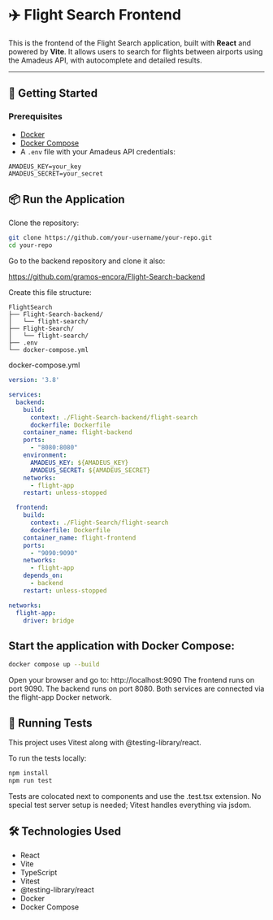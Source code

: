 # ✈️ Flight Search Frontend

This is the frontend of the Flight Search application, built with **React** and powered by **Vite**. It allows users to search for flights between airports using the Amadeus API, with autocomplete and detailed results.

---

## 🚀 Getting Started

### Prerequisites

- [Docker](https://www.docker.com/)
- [Docker Compose](https://docs.docker.com/compose/)
- A `.env` file with your Amadeus API credentials:

```env
AMADEUS_KEY=your_key
AMADEUS_SECRET=your_secret
```

## 📦 Run the Application
Clone the repository:
```bash
git clone https://github.com/your-username/your-repo.git
cd your-repo
```

Go to the backend repository and clone it also:

https://github.com/gramos-encora/Flight-Search-backend

Create this file structure:

```
FlightSearch
├── Flight-Search-backend/
│   └── flight-search/
├── Flight-Search/
│   └── flight-search/
├── .env
└── docker-compose.yml
```

docker-compose.yml
``` yml
version: '3.8'

services:
  backend:
    build:
      context: ./Flight-Search-backend/flight-search
      dockerfile: Dockerfile
    container_name: flight-backend
    ports:
      - "8080:8080"
    environment:
      AMADEUS_KEY: ${AMADEUS_KEY}
      AMADEUS_SECRET: ${AMADEUS_SECRET}
    networks:
      - flight-app
    restart: unless-stopped

  frontend:
    build:
      context: ./Flight-Search/flight-search
      dockerfile: Dockerfile
    container_name: flight-frontend
    ports:
      - "9090:9090"
    networks:
      - flight-app
    depends_on:
      - backend
    restart: unless-stopped

networks:
  flight-app:
    driver: bridge
```

## Start the application with Docker Compose:
```bash
docker compose up --build
```

Open your browser and go to: http://localhost:9090
The frontend runs on port 9090.
The backend runs on port 8080.
Both services are connected via the flight-app Docker network.

## 🧪 Running Tests

This project uses Vitest along with @testing-library/react.

To run the tests locally:
```bash
npm install
npm run test
```

Tests are colocated next to components and use the .test.tsx extension.
No special test server setup is needed; Vitest handles everything via jsdom.

## 🛠 Technologies Used

- React
- Vite
- TypeScript
- Vitest
- @testing-library/react
- Docker
- Docker Compose

